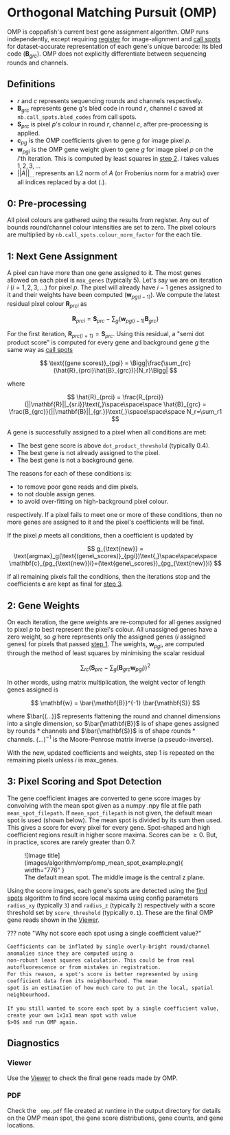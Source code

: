 # Orthogonal Matching Pursuit (OMP)

OMP is coppafish's current best gene assignment algorithm. OMP runs independently, except requiring 
[register](overview.md#register) for image-alignment and [call spots](overview.md#call-spots) for dataset-accurate 
representation of each gene's unique barcode: its bled code ($\mathbf{B}_{grc}$). OMP does not explicitly differentiate 
between sequencing rounds and channels.

## Definitions

- $r$ and $c$ represents sequencing rounds and channels respectively.
- $\mathbf{B}_{grc}$ represents gene g's bled code in round $r$, channel $c$ saved at `nb.call_spots.bled_codes` from 
call spots.
- $\mathbf{S}_{prc}$ is pixel $p$'s colour in round $r$, channel $c$, after pre-processing is applied.
- $\mathbf{c}_{pg}$ is the OMP coefficients given to gene $g$ for image pixel $p$.
- $\mathbf{w}_{pgi}$ is the OMP gene weight given to gene $g$ for image pixel $p$ on the $i$'th iteration. This is 
computed by least squares in [step 2](#2-gene-weights). $i$ takes values $1, 2, 3, ...$
- $||A||_{...}$ represents an L2 norm of $A$ (or Frobenius norm for a matrix) over all indices replaced by a dot ($.$).

## 0: Pre-processing

All pixel colours are gathered using the results from register. Any out of bounds round/channel colour intensities are 
set to zero. The pixel colours are multiplied by `nb.call_spots.colour_norm_factor` for the each tile.

## 1: Next Gene Assignment

A pixel can have more than one gene assigned to it. The most genes allowed on each pixel is `max_genes` 
(typically 5). Let's say we are on iteration $i$ ($i = 1, 2, 3, ...$) for pixel $p$. The pixel will already have 
$i - 1$ genes assigned to it and their weights have been computed $(\mathbf{w}_{pg(i - 1)})$. We compute the latest 
residual pixel colour $\mathbf{R}_{prci}$ as 

$$
\mathbf{R}_{prci} = \mathbf{S}_{prc} - \sum_g(\mathbf{w}_{pg(i - 1)}\mathbf{B}_{grc})
$$

For the first iteration, $\mathbf{R}_{prc(i=1)} = \mathbf{S}_{prc}$. Using this residual, a "semi dot product score" is 
computed for every gene and background gene $g$ the same way as 
[call spots](call_spots.md#6-and-7-application-of-scales-computation-of-final-scores-and-bleed-matrix)

$$
\text{(gene scores)}_{pgi} = \Bigg|\frac{\sum_{rc}(\hat{R}_{prci}\hat{B}_{grc})}{N_r}\Bigg|
$$

where

$$
\hat{R}_{prci} = \frac{R_{prci}}{||\mathbf{R}||_{sr.i}}\text{,}\space\space\space
\hat{B}_{grc} = \frac{B_{grc}}{||\mathbf{B}||_{gr.}}\text{,}\space\space\space
N_r=\sum_r1
$$

A gene is successfully assigned to a pixel when all conditions are met:

- The best gene score is above `dot_product_threshold` (typically 0.4).
- The best gene is not already assigned to the pixel.
- The best gene is not a background gene.

The reasons for each of these conditions is:

- to remove poor gene reads and dim pixels.
- to not double assign genes.
- to avoid over-fitting on high-background pixel colour.

respectively. If a pixel fails to meet one or more of these conditions, then no more genes are assigned to it and the 
pixel's coefficients will be final.

If the pixel $p$ meets all conditions, then a coefficient is updated by

$$
g_{\text{new}} = \text{argmax}_g(\text{(gene\_scores)}_{pgi})\text{,}\space\space\space
\mathbf{c}_{pg_{\text{new}}i}=(\text{gene\_scores})_{pg_{\text{new}}i}
$$

If all remaining pixels fail the conditions, then the iterations stop and the coefficients $\mathbf{c}$ are kept as 
final for [step 3](#3-pixel-scoring-and-spot-detection).

## 2: Gene Weights

On each iteration, the gene weights are re-computed for all genes assigned to pixel $p$ to best represent the pixel's 
colour. All unassigned genes have a zero weight, so $g$ here represents only the assigned genes ($i$ assigned genes) 
for pixels that passed [step 1](#1-next-gene-assignment). The weights, $\mathbf{w}_{pgi}$, are computed through the 
method of least squares by minimising the scalar residual 

$$
\sum_{rc}(\mathbf{S}_{prc} - \sum_{g}(\mathbf{B}_{grc}\mathbf{w}_{pgi}))^2
$$

In other words, using matrix multiplication, the weight vector of length genes assigned is 

$$
\mathbf{w} = \bar{\mathbf{B}}^{-1} \bar{\mathbf{S}}
$$

where $\bar{(...)}$ represents flattening the round and channel dimensions into a single dimension, so 
$\bar{\mathbf{B}}$ is of shape $\text{genes assigned}$ by $\text{rounds}*\text{channels}$ and $\bar{\mathbf{S}}$ is of 
shape $\text{rounds} * \text{channels}$. $(...)^{-1}$ is the Moore-Penrose matrix inverse (a pseudo-inverse).

With the new, updated coefficients and weights, step 1 is repeated on the remaining pixels unless $i$ is 
$\text{max\_genes}$.

## 3: Pixel Scoring and Spot Detection

The gene coefficient images are converted to gene score images by convolving with the mean spot given as a numpy .npy 
file at file path `mean_spot_filepath`. If `mean_spot_filepath` is not given, the default mean spot is used (shown 
below). The mean spot is divided by its sum then used. This gives a score for every pixel for every gene. Spot-shaped 
and high coefficient regions result in higher score maxima. Scores can be $\geq 0$. But, in practice, scores are rarely 
greater than $0.7$.

<figure markdown="span">
  ![Image title](images/algorithm/omp/omp_mean_spot_example.png){ width="776" }
  <figcaption>The default mean spot. The middle image is the central z plane.</figcaption>
</figure>

Using the score images, each gene's spots are detected using the [find spots](find_spots.md) algorithm to find score 
local maxima using config parameters `radius_xy` (typically `3`) and `radius_z` (typically `2`) respectively with a 
score threshold set by `score_threshold` (typically `0.1`). These are the final OMP gene reads shown in the 
[Viewer](diagnostics.md#viewer).

??? note "Why not score each spot using a single coefficient value?"

    Coefficients can be inflated by single overly-bright round/channel anomalies since they are computed using a 
    non-robust least squares calculation. This could be from real autofluorescence or from mistakes in registration. 
    For this reason, a spot's score is better represented by using coefficient data from its neighbourhood. The mean 
    spot is an estimation of how much care to put in the local, spatial neighbourhood.

    If you still wanted to score each spot by a single coefficient value, create your own 1x1x1 mean spot with value 
    $>0$ and run OMP again.

## Diagnostics

### Viewer

Use the [Viewer](diagnostics.md#viewer) to check the final gene reads made by OMP.

### PDF

Check the `_omp.pdf` file created at runtime in the output directory for details on the OMP mean spot, the gene score 
distributions, gene counts, and gene locations.
